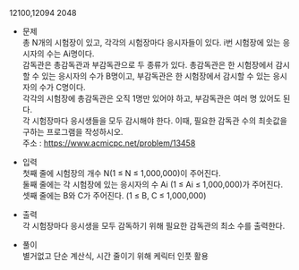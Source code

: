 12100,12094 2048<br/>
* 문제<br/>
총 N개의 시험장이 있고, 각각의 시험장마다 응시자들이 있다. i번 시험장에 있는 응시자의 수는 Ai명이다.<br/>
감독관은 총감독관과 부감독관으로 두 종류가 있다. 총감독관은 한 시험장에서 감시할 수 있는 응시자의 수가 B명이고, 부감독관은 한 시험장에서 감시할 수 있는 응시자의 수가 C명이다.<br/>
각각의 시험장에 총감독관은 오직 1명만 있어야 하고, 부감독관은 여러 명 있어도 된다.<br/>
각 시험장마다 응시생들을 모두 감시해야 한다. 이때, 필요한 감독관 수의 최솟값을 구하는 프로그램을 작성하시오.<br/>
주소 : <https://www.acmicpc.net/problem/13458><br/>

* 입력<br/>
첫째 줄에 시험장의 개수 N(1 ≤ N ≤ 1,000,000)이 주어진다.<br/>
둘째 줄에는 각 시험장에 있는 응시자의 수 Ai (1 ≤ Ai ≤ 1,000,000)가 주어진다.<br/>
셋째 줄에는 B와 C가 주어진다. (1 ≤ B, C ≤ 1,000,000)<br/>

* 출력<br/>
각 시험장마다 응시생을 모두 감독하기 위해 필요한 감독관의 최소 수를 출력한다.<br/>

* 풀이<br/>
별거없고 단순 계산식, 시간 줄이기 위해 케릭터 인풋 활용<br/>
